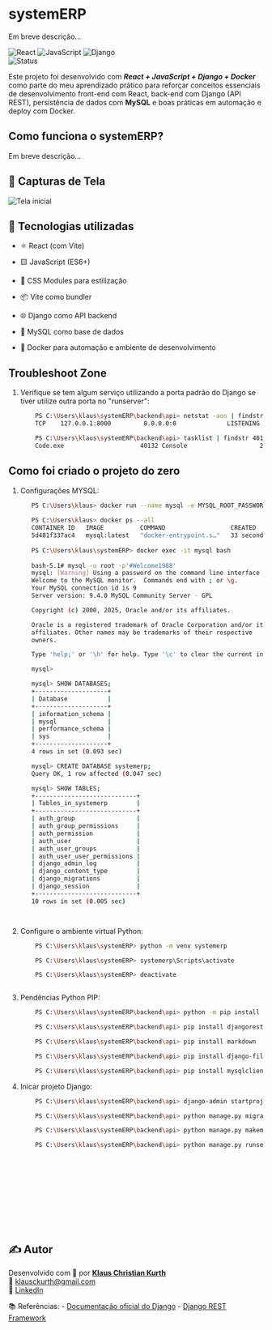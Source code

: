 # systemERP
Em breve descrição...


![React](https://img.shields.io/badge/React-18-blue?logo=react) 
![JavaScript](https://img.shields.io/badge/JavaScript-ES6-yellow?logo=javascript) 
![Django](https://img.shields.io/badge/Django-4.x-green?logo=django)  
![Status](https://img.shields.io/badge/status-em%20desenvolvimento-yellow)


Este projeto foi desenvolvido com ***React + JavaScript + Django + Docker*** como parte do meu aprendizado prático para reforçar conceitos essenciais de desenvolvimento front-end com React, back-end com Django (API REST), persistência de dados com **MySQL** e boas práticas em automação e deploy com Docker.


## Como funciona o systemERP?

Em breve descrição...


## 📸 Capturas de Tela

![Tela inicial](./screenshots/home_page.png)


## 🚀 Tecnologias utilizadas

- ⚛️ React (com Vite)

- 🟨 JavaScript (ES6+)

- 💅 CSS Modules para estilização

- 📦 Vite como bundler

- 🌐 Django como API backend

- 🐬 MySQL como base de dados

- 🐳 Docker para automação e ambiente de desenvolvimento



## Troubleshoot Zone

1. Verifique se tem algum serviço utilizando a porta padrão do Django se tiver utilize outra porta no "runserver":
    ```bash 
        PS C:\Users\klaus\systemERP\backend\api> netstat -aon | findstr :8000
        TCP    127.0.0.1:8000         0.0.0.0:0              LISTENING       40132

        PS C:\Users\klaus\systemERP\backend\api> tasklist | findstr 40132
        Code.exe                     40132 Console                    2    106.364 K


## Como foi criado o projeto do zero

1. Configurações MYSQL:
     ```bash
        PS C:\Users\klaus> docker run --name mysql -e MYSQL_ROOT_PASSWORD=#Welcome1988 -d -p 3306:3306 mysql:latest
        
        PS C:\Users\klaus> docker ps --all
        CONTAINER ID   IMAGE          COMMAND                  CREATED          STATUS          PORTS                                         NAMES
        5d481f337ac4   mysql:latest   "docker-entrypoint.s…"   33 seconds ago   Up 24 seconds   0.0.0.0:3306->3306/tcp, [::]:3306->3306/tcp   mysql
        
        PS C:\Users\klaus\systemERP> docker exec -it mysql bash
        
        bash-5.1# mysql -u root -p'#Welcome1988' 
        mysql: [Warning] Using a password on the command line interface can be insecure.
        Welcome to the MySQL monitor.  Commands end with ; or \g.
        Your MySQL connection id is 9
        Server version: 9.4.0 MySQL Community Server - GPL

        Copyright (c) 2000, 2025, Oracle and/or its affiliates.

        Oracle is a registered trademark of Oracle Corporation and/or its
        affiliates. Other names may be trademarks of their respective
        owners.

        Type 'help;' or '\h' for help. Type '\c' to clear the current input statement.

        mysql>

        mysql> SHOW DATABASES;
        +--------------------+
        | Database           |
        +--------------------+
        | information_schema |
        | mysql              |
        | performance_schema |
        | sys                |
        +--------------------+
        4 rows in set (0.093 sec)

        mysql> CREATE DATABASE systemerp;
        Query OK, 1 row affected (0.047 sec)

        mysql> SHOW TABLES;
        +----------------------------+
        | Tables_in_systemerp        |
        +----------------------------+
        | auth_group                 |
        | auth_group_permissions     |
        | auth_permission            |
        | auth_user                  |
        | auth_user_groups           |
        | auth_user_user_permissions |
        | django_admin_log           |
        | django_content_type        |
        | django_migrations          |
        | django_session             |
        +----------------------------+
        10 rows in set (0.005 sec)




2. Configure o ambiente virtual Python:
    ```bash
        PS C:\Users\klaus\systemERP> python -m venv systemerp

        PS C:\Users\klaus\systemERP> systemerp\Scripts\activate

        PS C:\Users\klaus\systemERP> deactivate



3. Pendências Python PIP:
    ```bash
        PS C:\Users\klaus\systemERP\backend\api> python -m pip install Django==5.2.4

        PS C:\Users\klaus\systemERP\backend\api> pip install djangorestframework

        PS C:\Users\klaus\systemERP\backend\api> pip install markdown

        PS C:\Users\klaus\systemERP\backend\api> pip install django-filter

        PS C:\Users\klaus\systemERP\backend\api> pip install mysqlclient


4. Inicar projeto Django:
    ```bash
        PS C:\Users\klaus\systemERP\backend\api> django-admin startproject erp .

        PS C:\Users\klaus\systemERP\backend\api> python manage.py migrate

        PS C:\Users\klaus\systemERP\backend\api> python manage.py makemigrations

        PS C:\Users\klaus\systemERP\backend\api> python manage.py runserver 8080













## ✍️ Autor

Desenvolvido com 💙 por **[Klaus Christian Kurth](https://github.com/KlausKurth)**  
📧 klausckurth@gmail.com  
🔗 [LinkedIn](https://www.linkedin.com/in/klaus-christian-kurth-soares-039937164/) 


📚 Referências:
    - [Documentação oficial do Django](https://www.djangoproject.com/download/)
    - [Django REST Framework](https://www.django-rest-framework.org/)